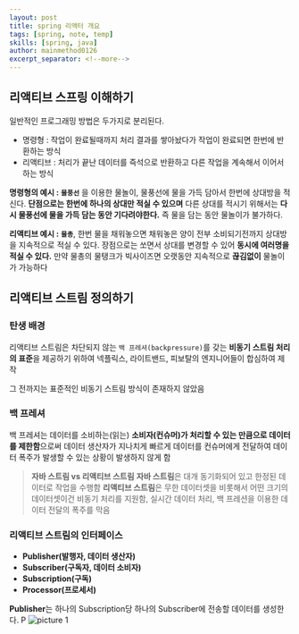 ```yaml
---
layout: post
title: spring 리액터 개요
tags: [spring, note, temp]
skills: [spring, java]
author: mainmethod0126
excerpt_separator: <!--more-->
---
```



## 리액티브 스프링 이해하기

일반적인 프로그래밍 방법은 두가지로 분리된다.

- 명령형 : 작업이 완료될때까지 처리 결과를 쌓아놨다가 작업이 완료되면 한번에 반환하는 방식
- 리액티브 : 처리가 끝난 데이터를 즉석으로 반환하고 다른 작업을 계속해서 이어서 하는 방식

**명령형의 예시 :** **`물풍선`** 을 이용한 물놀이, 물풍선에 물을 가득 담아서 한번에 상대방을 적신다. **단점으로는 한번에 하나의 상대만 적실 수 있으며** 다른 상대를 적시기 위해서는 **다시 물풍선에 물을 가득 담는 동안 기다려야한다.** 즉 물을 담는 동안 물놀이가 불가하다.

**리액티브 예시 :** **`물총`**, 한번 물을 채워놓으면 채워놓은 양이 전부 소비되기전까지 상대방을 지속적으로 적실 수 있다. 장점으로는 쏘면서 상대를 변경할 수 있어 **동시에 여러명을 적실 수 있다.** 만약 물총의 물탱크가 빅사이즈면 오랫동안 지속적으로 **끊김없이** 물놀이가 가능하다

<!--more-->

## 리액티브 스트림 정의하기

### 탄생 배경

리액티브 스트림은 차단되지 않는 `백 프레셔(backpressure)`를 갖는 **비동기 스트림 처리의 표준**을 제공하기 위하여 넥플릭스, 라이트밴드, 피보탈의 엔지니어들이 합심하여 제작

그 전까지는 표준적인 비동기 스트림 방식이 존재하지 않았음

### 백 프레셔

백 프레셔는 데이터를 소비하는(읽는) **소비자(컨슈머)가 처리할 수 있는 만큼으로 데이터를 제한함**으로써 데이터 생산자가 지나치게 빠르게 데이터를 컨슈머에게 전달하여 데이터 폭주가 발생할 수 있는 상황이 발생하지 않게 함

> **자바 스트림 vs 리액티브 스트림**
> **자바 스트림**은 대개 동기화되어 있고 한정된 데이터로 작업을 수행함
> **리액티브 스트림**은 무한 데이터셋을 비롯해서 어떤 크기의 데이터셋이건 비동기 처리를 지원함, 실시간 데이터 처리, 백 프레션을 이용한 데이터 전달의 폭주를 막음
>

### 리액티브 스트림의 인터페이스

- **Publisher(발행자, 데이터 생산자)**
- **Subscriber(구독자, 데이터 소비자)**
- **Subscription(구독)**
- **Processor(프로세서)**

**Publisher**는 하나의 Subscription당 하나의 Subscriber에 전송할 데이터를 생성한다. P
![picture 1](..//images/aca3b33bf802388f6a1dda08dc008af8bcc875ebd6b67c5513dfaeaa1d8d881b.png)  
